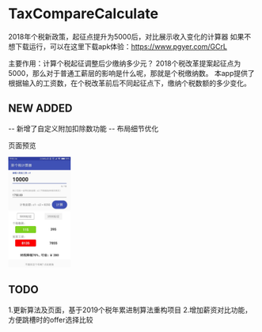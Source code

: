 # TaxCompareCalculate
2018年个税新政策，起征点提升为5000后，对比展示收入变化的计算器
如果不想下载运行，可以在这里下载apk体验：https://www.pgyer.com/GCrL

主要作用：计算个税起征调整后少缴纳多少元？
2018个税改革提案起征点为5000，那么对于普通工薪层的影响是什么呢，那就是个税缴纳数。
本app提供了根据输入的工资数，在个税改革前后不同起征点下，缴纳个税数额的多少变化。

## NEW ADDED
-- 新增了自定义附加扣除数功能
-- 布局细节优化

页面预览


<img src="images/1.png" width="25%" />

## TODO
1.更新算法及页面，基于2019个税年累进制算法重构项目
2.增加薪资对比功能，方便跳槽时的offer选择比较
